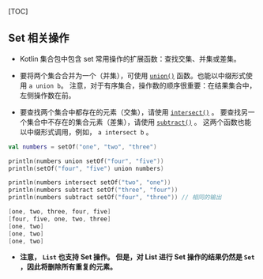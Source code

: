 [TOC]

## Set 相关操作

* Kotlin 集合包中包含 set 常用操作的扩展函数：查找交集、并集或差集。

* 要将两个集合合并为一个（并集），可使用 [`union()`](https://kotlinlang.org/api/latest/jvm/stdlib/kotlin.collections/union.html) 函数。也能以中缀形式使用 `a union b`。 注意，对于有序集合，操作数的顺序很重要：在结果集合中，左侧操作数在前。

* 要查找两个集合中都存在的元素（交集），请使用 [`intersect()`](https://kotlinlang.org/api/latest/jvm/stdlib/kotlin.collections/intersect.html) 。 要查找另一个集合中不存在的集合元素（差集），请使用 [`subtract()`](https://kotlinlang.org/api/latest/jvm/stdlib/kotlin.collections/subtract.html) 。 这两个函数也能以中缀形式调用，例如， `a intersect b` 。

```kotlin
val numbers = setOf("one", "two", "three")

println(numbers union setOf("four", "five"))
println(setOf("four", "five") union numbers)

println(numbers intersect setOf("two", "one"))
println(numbers subtract setOf("three", "four"))
println(numbers subtract setOf("four", "three")) // 相同的输出

[one, two, three, four, five]
[four, five, one, two, three]
[one, two]
[one, two]
[one, two]
```

* **注意， `List` 也支持 Set 操作。 但是，对 List 进行 Set 操作的结果仍然是 `Set` ，因此将删除所有重复的元素。**